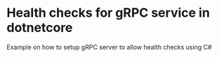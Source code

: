 # Health checks for gRPC service in dotnetcore

Example on how to setup gRPC server to allow health checks using C#